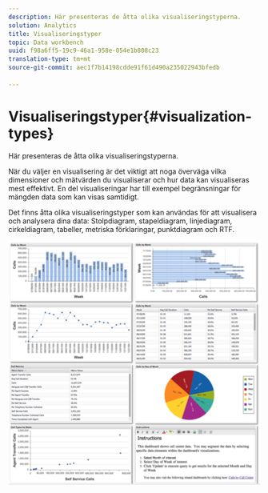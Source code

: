 ```yaml
---
description: Här presenteras de åtta olika visualiseringstyperna.
solution: Analytics
title: Visualiseringstyper
topic: Data workbench
uuid: f98a6ff5-19c9-46a1-958e-054e1b808c23
translation-type: tm+mt
source-git-commit: aec1f7b14198cdde91f61d490a235022943bfedb

---
```



# Visualiseringstyper{#visualization-types}

Här presenteras de åtta olika visualiseringstyperna.

När du väljer en visualisering är det viktigt att noga överväga vilka dimensioner och mätvärden du visualiserar och hur data kan visualiseras mest effektivt. En del visualiseringar har till exempel begränsningar för mängden data som kan visas samtidigt.

Det finns åtta olika visualiseringstyper som kan användas för att visualisera och analysera dina data: Stolpdiagram, stapeldiagram, linjediagram, cirkeldiagram, tabeller, metriska förklaringar, punktdiagram och RTF.

![](assets/visualization_types.png)

